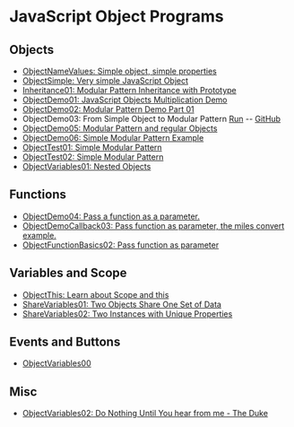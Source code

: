 JavaScript Object Programs
========

Objects
-------

- [ObjectNameValues: Simple object, simple properties](https://github.com/charliecalvert/JsObjects/tree/master/JavaScript/Objects/ObjectNameValue)
- [ObjectSimple: Very simple JavaScript Object](https://github.com/charliecalvert/JsObjects/tree/master/JavaScript/Objects/ObjectSimple)
- [Inheritance01: Modular Pattern Inheritance with Prototype](https://github.com/charliecalvert/JsObjects/tree/master/JavaScript/Objects/Inheritance01)
- [ObjectDemo01: JavaScript Objects Multiplication Demo](https://github.com/charliecalvert/JsObjects/tree/master/JavaScript/Objects/ObjectDemo01)
- [ObjectDemo02: Modular Pattern Demo Part 01](https://github.com/charliecalvert/JsObjects/tree/master/JavaScript/Objects/ObjectDemo02)
- ObjectDemo03: From Simple Object to Modular Pattern [Run](ObjectDemo03/index.html) -- [GitHub](https://github.com/charliecalvert/JsObjects/tree/master/JavaScript/Objects/ObjectDemo03)
- [ObjectDemo05: Modular Pattern and regular Objects](https://github.com/charliecalvert/JsObjects/tree/master/JavaScript/Objects/ObjectDemo05)
- [ObjectDemo06: Simple Modular Pattern Example](https://github.com/charliecalvert/JsObjects/tree/master/JavaScript/Objects/ObjectDemo06)
- [ObjectTest01: Simple Modular Pattern](https://github.com/charliecalvert/JsObjects/tree/master/JavaScript/Objects/ObjectTest01)
- [ObjectTest02: Simple Modular Pattern](https://github.com/charliecalvert/JsObjects/tree/master/JavaScript/Objects/ObjectTest02)
- [ObjectVariables01: Nested Objects](https://github.com/charliecalvert/JsObjects/tree/master/JavaScript/Objects/ObjectVariables01)

Functions
---------

- [ObjectDemo04: Pass a function as a parameter.](https://github.com/charliecalvert/JsObjects/tree/master/JavaScript/Objects/ObjectDemo04)
- [ObjectDemoCallback03: Pass function as parameter, the miles convert example.](https://github.com/charliecalvert/JsObjects/tree/master/JavaScript/Objects/ObjectDemoCallback03)
- [ObjectFunctionBasics02: Pass function as parameter](https://github.com/charliecalvert/JsObjects/tree/master/JavaScript/Objects/ObjectFunctionBasics02)

Variables and Scope
---------
- [ObjectThis: Learn about Scope and this](https://github.com/charliecalvert/JsObjects/tree/master/JavaScript/Objects/ObjectThis)
- [ShareVariables01: Two Objects Share One Set of Data](https://github.com/charliecalvert/JsObjects/tree/master/JavaScript/Objects/ShareVariables01)
- [ShareVariables02: Two Instances with Unique Properties](https://github.com/charliecalvert/JsObjects/tree/master/JavaScript/Objects/ShareVariables02)

Events and Buttons
------------------

- [ObjectVariables00](https://github.com/charliecalvert/JsObjects/tree/master/JavaScript/Objects/ObjectVariables00)

Misc
------------------

- [ObjectVariables02: Do Nothing Until You hear from me - The Duke](https://github.com/charliecalvert/JsObjects/tree/master/JavaScript/Objects/ObjectVariables02)